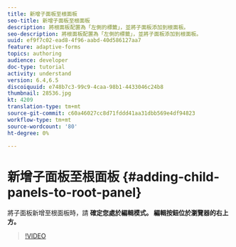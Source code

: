 ```yaml
---
title: 新增子面板至根面板
seo-title: 新增子面板至根面板
description: 將根面板配置為「左側的標籤」，並將子面板添加到根面板。
seo-description: 將根面板配置為「左側的標籤」，並將子面板添加到根面板。
uuid: ef9f7c02-ead8-4f96-aabd-40d586127aa7
feature: adaptive-forms
topics: authoring
audience: developer
doc-type: tutorial
activity: understand
version: 6.4,6.5
discoiquuid: e748b7c3-99c9-4caa-98b1-4433046c24b8
thumbnail: 28536.jpg
kt: 4209
translation-type: tm+mt
source-git-commit: c60a46027cc8d71fddd41aa31dbb569e4df94823
workflow-type: tm+mt
source-wordcount: '80'
ht-degree: 0%

---
```



# 新增子面板至根面板 {#adding-child-panels-to-root-panel}

將子面板新增至根面板時，請 **確定您處於編輯模式。 編輯按鈕位於瀏覽器的右上方。**


>[!VIDEO](https://video.tv.adobe.com/v/28536?quality=9&learn=on)


